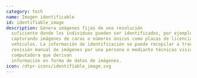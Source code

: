 ```yaml
---
category: tech
name: Imagen identificable
id: identifiable_image
description: Genera imágenes fijas de una resolución
  suficiente donde los individuos pueden ser identificados, por ejemplo,
  capturando imágenes de caras o números únicos como placas de licencia de
  vehículos. La información de identificación se puede recopilar a través de una
  revisión manual de imágenes por una persona o mediante técnicas visión por
  computadora que derivan
  información en forma de datos de imágenes.
icon: /dtpr-icons/identifiable_image.svg
---
```

